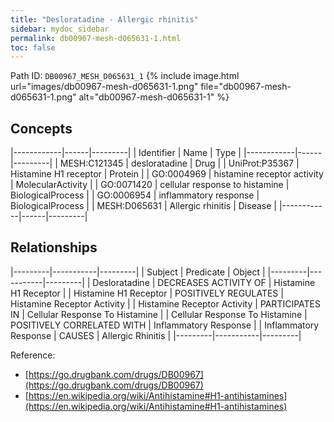 ```yaml
---
title: "Desloratadine - Allergic rhinitis"
sidebar: mydoc_sidebar
permalink: db00967-mesh-d065631-1.html
toc: false 
---
```



Path ID: `DB00967_MESH_D065631_1`
{% include image.html url="images/db00967-mesh-d065631-1.png" file="db00967-mesh-d065631-1.png" alt="db00967-mesh-d065631-1" %}

## Concepts

|------------|------|---------|
| Identifier | Name | Type    |
|------------|------|---------|
| MESH:C121345 | desloratadine | Drug |
| UniProt:P35367 | Histamine H1 receptor | Protein |
| GO:0004969 | histamine receptor activity | MolecularActivity |
| GO:0071420 | cellular response to histamine | BiologicalProcess |
| GO:0006954 | inflammatory response | BiologicalProcess |
| MESH:D065631 | Allergic rhinitis | Disease |
|------------|------|---------|

## Relationships

|---------|-----------|---------|
| Subject | Predicate | Object  |
|---------|-----------|---------|
| Desloratadine | DECREASES ACTIVITY OF | Histamine H1 Receptor |
| Histamine H1 Receptor | POSITIVELY REGULATES | Histamine Receptor Activity |
| Histamine Receptor Activity | PARTICIPATES IN | Cellular Response To Histamine |
| Cellular Response To Histamine | POSITIVELY CORRELATED WITH | Inflammatory Response |
| Inflammatory Response | CAUSES | Allergic Rhinitis |
|---------|-----------|---------|

Reference: 
  - [https://go.drugbank.com/drugs/DB00967](https://go.drugbank.com/drugs/DB00967)
  - [https://en.wikipedia.org/wiki/Antihistamine#H1-antihistamines](https://en.wikipedia.org/wiki/Antihistamine#H1-antihistamines)
